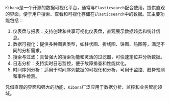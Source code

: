 `Kibana`是一个开源的数据可视化平台，通常与`Elasticsearch`配合使用，提供直观的界面，便于用户搜索、查看和可视化存储在`Elasticsearch`中的数据。其主要功能包括：

1. 仪表盘与报表：支持创建和共享可视化仪表盘，直观展示数据趋势和统计信息。
2. 数据可视化：提供多种图表类型，如柱状图、折线图、饼图、热图等，满足不同的分析需求。
3. 搜索与过滤：具备强大的搜索功能和灵活的过滤器，可快速定位并分析数据。
4. 日志分析：支持实时日志监控，便于故障排查和性能优化。
5. 时间序列分析：适用于时间序列数据的可视化和分析，可用于监控、趋势预测和事件检测。

凭借直观的界面和强大的功能，`Kibana`广泛应用于数据分析、监控和业务智能领域。

